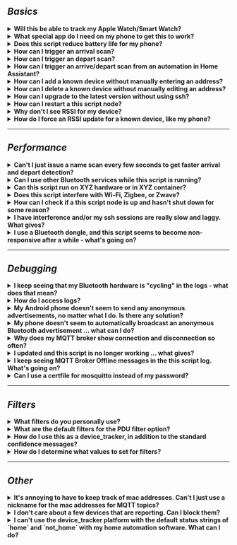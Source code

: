 ## *Basics*

<details><summary><b> Will this be able to track my Apple Watch/Smart Watch?</b></summary><p><p>

Yes, with a caveat. Many users, including myself, have successfully added Apple Watch Bluetooth addresses to the `known_static_addresses` file. In my personal experience, an Apple Watch works just fine [once it has connected to at least one other Bluetooth device, apart from your iPhone](https://github.com/andrewjfreyer/monitor#my-phone-doesnt-seem-to-automatically-broadcast-an-anonymous-bluetooth-advertisement-what-can-i-do). Other users have reported that the Apple Watch will occasionally not respond to this script. Your mileage using the Apple Watch and/or other low-power connectible Bluetooth devices may vary. I strongly recommend tracking phones. 

</details>

<details><summary><b> What special app do I need on my phone to get this to work?</b></summary><p><p> 

None, except in rare circumstances. The only requirement is that Bluetooth is left on. Works best with iPhones and Android phones that have peripheral mode enabled. 
</details>

<details><summary><b> Does this script reduce battery life for my phone?</b></summary><p><p> 

Not noticeable in my several years of using techniques similar to this. 
</details>

<details><summary><b> How can I trigger an arrival scan?</b></summary><p><p> 

Post a message with blank content to `monitor/scan/arrive`
</details>

<details><summary><b> How can I trigger an depart scan?</b></summary><p><p> 

Post a message with blank content to `monitor/scan/depart`
</details>

<details><summary><b> How can I trigger an arrive/depart scan from an automation in Home Assistant?</b></summary><p><p>

For an automation or script (or other service trigger), use: 

```yaml
  service: 'mqtt.publish'
  data: 
    topic: location/scan/arrive
```

```yaml
  service: 'mqtt.publish'
  data: 
    topic: location/scan/depart
```
</details>

<details><summary><b> How can I add a known device without manually entering an address?</b></summary><p><p> 

Post a message with the mac address separated from an alias (optional) by a space to: `monitor/setup/add known device`
</details>

<details><summary><b> How can I delete a known device without manually editing an address?</b></summary><p><p> 

Post a message with the mac address to: `monitor/setup/delete known device`
</details>

<details><summary><b> How can I upgrade to the latest version without using ssh?</b></summary><p><p> 

Post a message with blank content to `monitor/scan/update` or `monitor/scan/updatebeta` 
</details>

<details><summary><b> How can I restart a this script node?</b></summary><p><p> 

Via command line: 

```bash
sudo systemctl restart monitor
```

Or, post a message with blank content to `monitor/scan/restart`
</details>

<details><summary><b> Why don't I see RSSI for my device?</b></summary><p><p> 

For phones, you'll have to connect to `monitor` first using the `-c` flag. 
</details>

<details><summary><b> How do I force an RSSI update for a known device, like my phone?</b></summary><p><p> 

Post a message with blank content to `monitor/scan/rssi`

</details>

____

## *Performance*

<details><summary><b> Can't I just issue a name scan every few seconds to get faster arrival and depart detection?</b></summary><p><p>

Yes, use periodic scanning mode with `-r`.
</details>

<details><summary><b> Can I use other Bluetooth services while this script is running?</b></summary><p><p>

No. Monitor needs exclusive use of the Bluetooth radio to function properly. This is why it is designed to run on inexpensive hardware like the Raspberry Pi Zero W. 
</details>

<details><summary><b> Can this script run on XYZ hardware or in XYZ container?</b></summary><p><p>

Probably. The script has been designed to minimize dependencies as much as possible. That said, I can't guarantee or provide support to all systems. 
</details>

<details><summary><b> Does this script interfere with Wi-Fi, Zigbee, or Zwave?</b></summary><p><p> 

It can, if it scans too frequently, especially if you're running this script from internal Raspberry Pi radios. Try to use all techniques for reducing `name` scans, including using trigger-only depart mode `-tdr`. When in this mode, this script will never scan when all devices are home. Instead, this script will wait until a `monitor/scan/depart` message is sent. Personally, I use my front door lock as a depart scan trigger.
</details>

<details><summary><b> How can I check if a this script node is up and hasn't shut down for some reason?</b></summary><p><p>  

Post a message to `monitor/scan/echo`, and you'll receive a response at the topic `$mqtt_topicpath/$mqtt_publisher_identity/echo`
</details>

<details><summary><b> I have interference and/or my ssh sessions are really slow and laggy. What gives?</b></summary><p><p> 

Cheap Wi-Fi chipsets and cheap Bluetooth chipsets can perform poorly together if operated at the same time, especially on Raspberry Pi devices. If you still experience interference in your network, switching to a Wi-Fi dongle can help. 
</details>

<details><summary><b> I use a Bluetooth dongle, and this script seems to become non-responsive after a while - what's going on?</b></summary><p><p> 

Many Bluetooth dongles do not properly filter out duplicate advertisements, so this script gets overwhelmed trying to filter out hundreds of reports, when it expects dozens. I'm working on a solution, but for now the best option is to switch to internal Bluetooth or, alternatively, you can try another Bluetooth dongle. 
</details>

___

## *Debugging*

<details><summary><b> I keep seeing that my Bluetooth hardware is "cycling" in the logs - what does that mean?</b></summary><p><p>

If more than one program or executable try to use the Bluetooth hardware at the same time, your Bluetooth hardware will report an error. To correct this error, the hardware needs to be taken offline, then brought back. 
</details>

<details><summary><b> How do I access logs?</b></summary><p><p> 

Run via command line and post log output to github. Else, access `journalctl` to show the most recent logs: 

```bash
journalctl -u monitor -r
```
</details>

<details><summary><b> My Android phone doesn't seem to send any anonymous advertisements, no matter what I do. Is there any solution?</b></summary><p><p>  

Some phones, like the LG ThinQ G7 include an option in settings to enable file sharing via bluetooth. As resported by Home Assistant forum user @jusdwy, access this option via Settings >Connected Devices > File Sharing > File Sharing ON. For other android phones, an app like [Beacon Simulator](https://play.google.com/store/apps/details?</b></summary><p><p>id=net.alea.beaconsimulator&hl=en_US) may be a good option. You may also be able to see more information about Bluetooth on your phone using [nRF Connect](https://play.google.com/store/apps/details?</b></summary><p><p>id=no.nordicsemi.android.mcp&hl=en_US). 

Unfortunately, until Android OS includes at least one service that requires bluetooth peripheral mode to be enabled, Android devices will probably not advertise without an application running in the background. In short, as I understand it, Android/Google has been  slow to adopt BTLE peripheral mode as an option in addition to the default central mode. [Here is a decently comprehensive list of phones that support peripheral mode](https://altbeacon.github.io/android-beacon-library/beacon-transmitter-devices.html), should an application choose to leverage the appropriate API. It does not appear as though the native OS has an option (outside of the file sharing option mentioned above on LG phones) to enable this mode. 

Unfortunately, it seems to me that absent an application causing an advertisement to send, Android users will not be able to use monitor in the same way as iOS users or beacon users. 
</details>

<details><summary><b> My phone doesn't seem to automatically broadcast an anonymous Bluetooth advertisement ... what can I do?</b></summary><p><p> 

Many phones will only broadcast once they have already connected to *at least one* other Bluetooth device. Connect to a speaker, a car, a headset, or `monitor.sh -c [address]` and try again. 
</details>

<details><summary><b> Why does my MQTT broker show connection and disconnection so often?</b></summary><p><p> 

This is normal behavior for `mosquitto_pub` - nothing to worry about. 
</details>

<details><summary><b> I updated and this script is no longer working ... what gives?</b></summary><p><p> 

Make sure you've updated `mosquitto` to v1.5 or higher. In order to support a wider userbase, backward compatibility for old versions of `mosquitto` was dropped. It is alos strongly recommended that you upgrade to bash 4.4+.
</details>

<details><summary><b> I keep seeing MQTT Broker Offline messages in the this script log. What's going on?</b></summary><p><p> 

mosquitto fails to connect to a broker if your password has certain special characters such as: `@`, `:`,`/` - if this is the case, the easiest solution is to create a new user for this script with a different password. 
</details>

<details><summary><b> Can I use a certfile for mosquitto instead of my password?</b></summary><p><p> 

Yes, specify a path for `mqtt_certificate_path` in mqtt_preferences.
</details>

____

## *Filters*

<details><summary><b> What filters do you personally use?</b></summary><p><p> 

```bash 

#ARRIVE TRIGGER FILTER(S)
PREF_PASS_FILTER_ADV_FLAGS_ARRIVE=\"0x1a|0x1b\"
PREF_PASS_FILTER_MANUFACTURER_ARRIVE=\"Apple\"

#ARRIVE TRIGGER NEGATIVE FILTER(S)
PREF_FAIL_FILTER_MANUFACTURER_ARRIVE=\"Google|Samsung\"
PREF_FAIL_FILTER_MANUFACTURER_ARRIVE=\"NONE\"
```
</details>

<details><summary><b> What are the default filters for the PDU filter option?</b></summary><p><p> 

```ADV_IND|ADV_SCAN_IND|ADV_NONCONN_IND|SCAN_RSP```
</details>

<details><summary><b> How do I use this as a device_tracker, in addition to the standard confidence messages?</b></summary><p><p> 

Set the option `PREF_DEVICE_TRACKER_REPORT` in your `behavior_preferences` file to true. If it's not there, add a line like this: 

```bash
PREF_DEVICE_TRACKER_REPORT=true
```

Then, an additional mqtt message will be posted to the topic branch ending in  `/device_tracker`

So, as an example for a this script node named "first floor", a device tracker configuration for Home Assistant can look like: 

```yaml

device_tracker:
  - platform: mqtt
    devices:
      andrew_first_floor: 'monitor/first floor/[device address or alias]/device_tracker'
```

The standard confidence report will also send. 
</details>

<details><summary><b> How do I determine what values to set for filters?</b></summary><p><p>  

Try using the verbose logging option `-V` to see what this script sees when a new bluetooth device advertisement is seen. Then, power cycle the bluetooth radio on the device you'd like to track - you'll probably see a pattern develop with flags or manufacturers. Use these values to create your arrival filters!

Similarly, to set exclude filters, you can observe bluetooth traffic for a period of time to see what devices you simply do not care about seeing. 
</details>

____

## *Other*

<details><summary><b> It's annoying to have to keep track of mac addresses. Can't I just use a nickname for the mac addresses for MQTT topics?</b></summary><p><p> 

Yes, this is default behavior. All you have to do is provide a name next to the address in the `known_static_addresses` file. For example, if you have a known device with the mac address of 00:11:22:33:44:55 that you would like to call "Andrew's Phone":

```bash
00:11:22:33:44:55 Andrew's iPhone
```

Then restart the this script service. The script will now use "andrew_s_iphone" as the final mqtt topic path component. 

***Important:***

* any entry will be made **lowercase**

* any non-digit or non-decimal character will be replaced with an underscore

The same is true for beacons in the `known_beacon_addresses` file as well:

```bash 
09876543-3333-2222-1111-000000000000-9-10000 Dog
```

To disable this feature, set `PREF_ALIAS_MODE=false` in your `behavior_preferences` file. 
</details>

<details><summary><b> I don't care about a few devices that are reporting. Can I block them?</b></summary><p><p> 

Yes. Create a file called `address_blacklist` in your configuration directory and add the mac addresses you'd like to block (or uuid-major-minor for iBeacons) one at a time. 
</details>

<details><summary><b> I can't use the device_tracker platform with the default status strings of `home` and `not_home` with my home automation software. What can I do?</b></summary><p><p> 

Set these options in `behavior_preferences`: 

```bash
PREF_DEVICE_TRACKER_HOME_STRING='home status string' 
PREF_DEVICE_TRACKER_AWAY_STRING='away status string'
PREF_DEVICE_TRACKER_TOPIC_BRANCH='topic path for device tracker/presence tracker'
```

Examples:

Home Assistant (default): 

```bash
PREF_DEVICE_TRACKER_HOME_STRING='home' 
PREF_DEVICE_TRACKER_AWAY_STRING='not_home'
PREF_DEVICE_TRACKER_TOPIC_BRANCH='device_tracker'
```

SmartThings: 

```bash
PREF_DEVICE_TRACKER_HOME_STRING='present' 
PREF_DEVICE_TRACKER_AWAY_STRING='not present'
PREF_DEVICE_TRACKER_TOPIC_BRANCH='presence'
```

Generic: 

```bash
PREF_DEVICE_TRACKER_HOME_STRING='home' 
PREF_DEVICE_TRACKER_AWAY_STRING='away'
PREF_DEVICE_TRACKER_TOPIC_BRANCH='anything you like'
```

</details>
